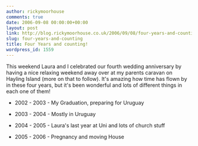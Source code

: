 ```yaml
---
author: rickymoorhouse
comments: true
date: 2006-09-08 00:00:00+00:00
layout: post
link: http://blog.rickymoorhouse.co.uk/2006/09/08/four-years-and-counting/
slug: four-years-and-counting
title: Four Years and counting!
wordpress_id: 1559
---
```


This weekend Laura and I celebrated our fourth wedding anniversary by having a nice relaxing weekend away over at my parents caravan on Hayling Island (more on that to follow). It's amazing how time has flown by in these four years, but it's been wonderful and lots of different things in each one of them!







  * 2002 - 2003 - My Graduation, preparing for Uruguay


  * 2003 - 2004 - Mostly in Uruguay


  * 2004 - 2005 - Laura's last year at Uni and lots of church stuff


  * 2005 - 2006 - Pregnancy and moving House



